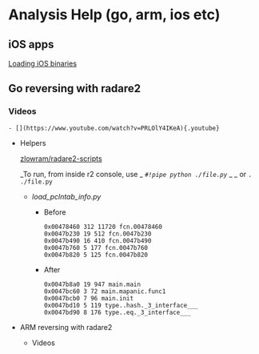 # Analysis Help (go, arm, ios etc)

## iOS apps

  [Loading iOS binaries](http://radare.today/posts/loading-ios-binaries/)

## Go reversing with radare2
  ### Videos

	- [](https://www.youtube.com/watch?v=PRLOlY4IKeA){.youtube}

  - Helpers

    [zlowram/radare2-scripts](undefined)

     _To run, from inside r2 console, use _ _`#!pipe python ./file.py`_ _ _ or `. ./file.py` 

    - _load_pclntab_info.py_
      - Before

            0x00478460 312 11720 fcn.00478460
            0x0047b230 19 512 fcn.0047b230
            0x0047b490 16 410 fcn.0047b490
            0x0047b760 5 177 fcn.0047b760
            0x0047b820 5 125 fcn.0047b820

      - After

            0x0047b8a0 19 947 main.main
            0x0047bc60 3 72 main.mapanic.func1
            0x0047bcb0 7 96 main.init
            0x0047bd10 5 119 type..hash._3_interface___
            0x0047bd90 8 176 type..eq._3_interface___

- ARM reversing with radare2
  - Videos

    [](https://www.youtube.com/watch?v=oXSx0Qo2Upk)